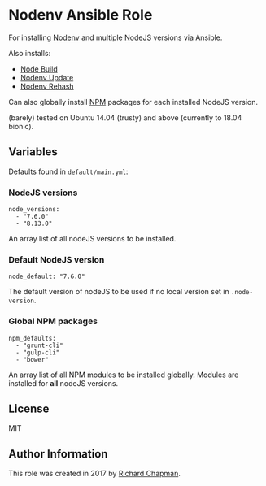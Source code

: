 # Nodenv Ansible Role

For installing [Nodenv](https://github.com/nodenv/nodenv) and multiple [NodeJS](https://nodejs.org/en/) versions via Ansible.

Also installs:

- [Node Build](https://github.com/nodenv/node-build)
- [Nodenv Update](https://github.com/nodenv/nodenv-update)
- [Nodenv Rehash](https://github.com/nodenv/nodenv-package-rehash)

Can also globally install [NPM](https://www.npmjs.com/) packages for each installed NodeJS version.

(barely) tested on Ubuntu 14.04 (trusty) and above (currently to 18.04 bionic).

## Variables

Defaults found in `default/main.yml`:

### NodeJS versions

```
node_versions:
  - "7.6.0"
  - "8.13.0"
```

An array list of all nodeJS versions to be installed.

### Default NodeJS version

```
node_default: "7.6.0"
```

The default version of nodeJS to be used if no local version set in `.node-version`.

### Global NPM packages

```
npm_defaults:
  - "grunt-cli"
  - "gulp-cli"
  - "bower"
```

An array list of all NPM modules to be installed globally.  Modules are installed for **all** nodeJS versions.

## License
MIT

## Author Information
This role was created in 2017 by [Richard Chapman](https://chapmanio.uk).
